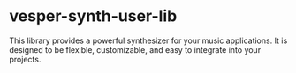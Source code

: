 # vesper-synth-user-lib
This library provides a powerful synthesizer for your music applications. It is designed to be flexible, customizable, and easy to integrate into your projects.
